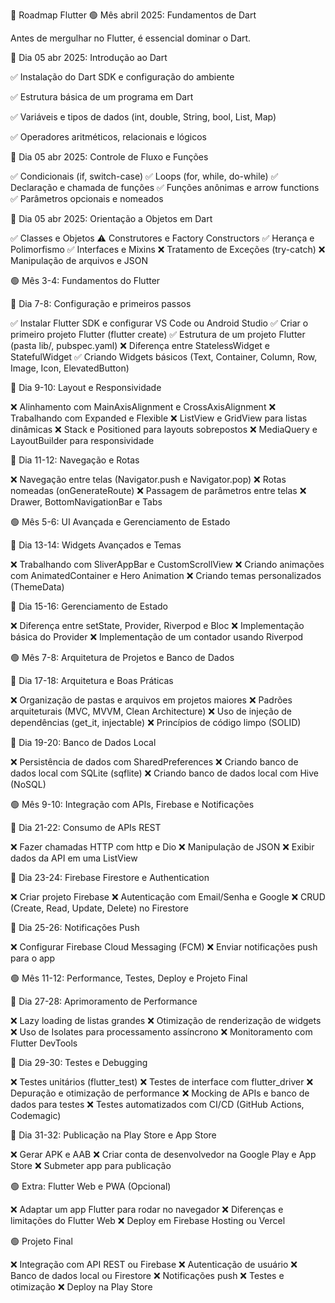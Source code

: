 📌 Roadmap Flutter
🟢 Mês abril 2025: Fundamentos de Dart

Antes de mergulhar no Flutter, é essencial dominar o Dart.

🔹 Dia 05 abr 2025: Introdução ao Dart

✅ Instalação do Dart SDK e configuração do ambiente

✅ Estrutura básica de um programa em Dart

✅ Variáveis e tipos de dados (int, double, String, bool, List, Map)

✅ Operadores aritméticos, relacionais e lógicos

🔹 Dia 05 abr 2025: Controle de Fluxo e Funções

✅ Condicionais (if, switch-case)
✅ Loops (for, while, do-while)
✅ Declaração e chamada de funções
✅ Funções anônimas e arrow functions
✅ Parâmetros opcionais e nomeados


🔹 Dia 05 abr 2025: Orientação a Objetos em Dart

✅ Classes e Objetos
⚠️ Construtores e Factory Constructors
✅ Herança e Polimorfismo
✅ Interfaces e Mixins
❌ Tratamento de Exceções (try-catch)
❌ Manipulação de arquivos e JSON

🟢 Mês 3-4: Fundamentos do Flutter

🔹 Dia 7-8: Configuração e primeiros passos

✅ Instalar Flutter SDK e configurar VS Code ou Android Studio
✅ Criar o primeiro projeto Flutter (flutter create)
✅ Estrutura de um projeto Flutter (pasta lib/, pubspec.yaml)
❌ Diferença entre StatelessWidget e StatefulWidget
✅ Criando Widgets básicos (Text, Container, Column, Row, Image, Icon, ElevatedButton)

🔹 Dia 9-10: Layout e Responsividade

❌ Alinhamento com MainAxisAlignment e CrossAxisAlignment
❌ Trabalhando com Expanded e Flexible
❌ ListView e GridView para listas dinâmicas
❌ Stack e Positioned para layouts sobrepostos
❌ MediaQuery e LayoutBuilder para responsividade

🔹 Dia 11-12: Navegação e Rotas

❌ Navegação entre telas (Navigator.push e Navigator.pop)
❌ Rotas nomeadas (onGenerateRoute)
❌ Passagem de parâmetros entre telas
❌ Drawer, BottomNavigationBar e Tabs

🟢 Mês 5-6: UI Avançada e Gerenciamento de Estado

🔹 Dia 13-14: Widgets Avançados e Temas

❌ Trabalhando com SliverAppBar e CustomScrollView
❌ Criando animações com AnimatedContainer e Hero Animation
❌ Criando temas personalizados (ThemeData)

🔹 Dia 15-16: Gerenciamento de Estado

❌ Diferença entre setState, Provider, Riverpod e Bloc
❌ Implementação básica do Provider
❌ Implementação de um contador usando Riverpod

🟢 Mês 7-8: Arquitetura de Projetos e Banco de Dados

🔹 Dia 17-18: Arquitetura e Boas Práticas

❌ Organização de pastas e arquivos em projetos maiores
❌ Padrões arquiteturais (MVC, MVVM, Clean Architecture)
❌ Uso de injeção de dependências (get_it, injectable)
❌ Princípios de código limpo (SOLID)

🔹 Dia 19-20: Banco de Dados Local

❌ Persistência de dados com SharedPreferences
❌ Criando banco de dados local com SQLite (sqflite)
❌ Criando banco de dados local com Hive (NoSQL)

🟢 Mês 9-10: Integração com APIs, Firebase e Notificações

🔹 Dia 21-22: Consumo de APIs REST

❌ Fazer chamadas HTTP com http e Dio
❌ Manipulação de JSON
❌ Exibir dados da API em uma ListView

🔹 Dia 23-24: Firebase Firestore e Authentication

❌ Criar projeto Firebase
❌ Autenticação com Email/Senha e Google
❌ CRUD (Create, Read, Update, Delete) no Firestore

🔹 Dia 25-26: Notificações Push

❌ Configurar Firebase Cloud Messaging (FCM)
❌ Enviar notificações push para o app

🟢 Mês 11-12: Performance, Testes, Deploy e Projeto Final

🔹 Dia 27-28: Aprimoramento de Performance

❌ Lazy loading de listas grandes
❌ Otimização de renderização de widgets
❌ Uso de Isolates para processamento assíncrono
❌ Monitoramento com Flutter DevTools

🔹 Dia 29-30: Testes e Debugging

❌ Testes unitários (flutter_test)
❌ Testes de interface com flutter_driver
❌ Depuração e otimização de performance
❌ Mocking de APIs e banco de dados para testes
❌ Testes automatizados com CI/CD (GitHub Actions, Codemagic)

🔹 Dia 31-32: Publicação na Play Store e App Store

❌ Gerar APK e AAB
❌ Criar conta de desenvolvedor na Google Play e App Store
❌ Submeter app para publicação

🟢 Extra: Flutter Web e PWA (Opcional)

❌ Adaptar um app Flutter para rodar no navegador
❌ Diferenças e limitações do Flutter Web
❌ Deploy em Firebase Hosting ou Vercel

🟢 Projeto Final

❌ Integração com API REST ou Firebase
❌ Autenticação de usuário
❌ Banco de dados local ou Firestore
❌ Notificações push
❌ Testes e otimização
❌ Deploy na Play Store
